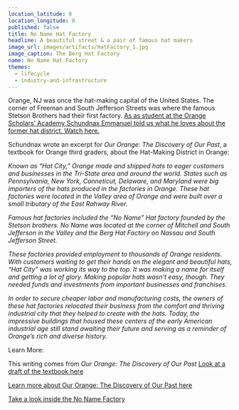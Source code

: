 ```yaml
---
location_latitude: 0
location_longitude: 0
published: false
title: No Name Hat Factory
headline: A beautiful street & a pair of famous hat makers
image_url: images/artifacts/HatFactory_1.jpg
image_caption: The Berg Hat Factory
name: No Name Hat Factory
themes:
  - lifecycle
  - industry-and-infrastructure
---
```

Orange, NJ was once the hat-making capital of the United States. The corner of Freeman and South Jefferson Streets was where the famous Stetson Brothers had their first factory.  [As as student at the Orange Scholars’ Academy Schundnax Emmanuel told us what he loves about the former hat district. Watch here.](https://vimeo.com/117971496)  

Schundnax wrote an excerpt for _Our Orange: The Discovery of Our Past_, a textbook for Orange third graders, about the Hat-Making District in Orange:  

_Known as “Hat City,” Orange made and shipped hats to eager customers and businesses in the Tri-State area and around the world.  States such as Pennsylvania, New York, Conneticut, Delaware, and Maryland were big importers of the hats produced in the factories in Orange.  These hat factories were located in the Valley area of Orange and were built over a small tributary of the East Rahway River._ 

_Famous hat factories included the “No Name” Hat factory founded by the Stetson brothers.  No Name was located at the corner of Mitchell and South Jefferson in the Valley and the Berg Hat Factory on Nassau and South Jefferson Street._

_These factories provided employment to thousands of Orange residents. With customers waiting to get their hands on the elegant and beautiful hats, “Hat City” was working its way to the top. It was making a name for itself and getting a lot of glory. Making popular hats wasn’t easy, though. They needed funds and investments from important businesses and franchises._ 

_In order to secure cheaper labor and manufacturing costs, the owners of these hat factories relocated their business from the comfort and thriving industrial city that they helped to create with the hats. Today, the impressive buildings that housed these centers of the early American industrial age still stand awaiting their future and serving as a reminder of Orange’s rich and diverse history._  

Learn More:  

This writing comes from _Our Orange: The Discovery of Our Past_ [Look at a draft of the textbook here](http://www.universityoforange.org/newsite/our-orange-the-discovery-of-our-past)  

[Learn more about Our Orange: The Discovery of Our Past here](https://vimeo.com/117972168)  

[Take a look inside the No Name Factory](http://pixbyninjuhtrixx.weebly.com/east-orange-mad-hatter.html)
